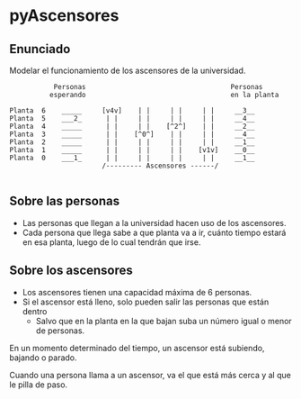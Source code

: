 # pyAscensores

## Enunciado

Modelar el funcionamiento de los ascensores de la universidad.

```
           Personas                                    Personas
          esperando                                    en la planta

Planta  6    _____     [v4v]    | |     | |     | |     __3__ 
Planta  5    ___2_      | |     | |     | |     | |     __4__
Planta  4    _____      | |     | |    [^2^]    | |     __2__
Planta  3    _____      | |    [^0^]    | |     | |     __4__
Planta  2    _____      | |     | |     | |     | |     __1__
Planta  1    _____      | |     | |     | |    [v1v]    __0__
Planta  0    ___1_      | |     | |     | |     | |     __1__
                       /--------- Ascensores ------/
   
```

## Sobre las personas

- Las personas que llegan a la universidad hacen uso de los ascensores.
- Cada persona que llega sabe a que planta va a ir, cuánto tiempo estará en esa planta, luego de lo cual tendrán que irse.

## Sobre los ascensores

- Los ascensores tienen una capacidad máxima de 6 personas.
- Si el ascensor está lleno, solo pueden salir las personas que están dentro
  - Salvo que en la planta en la que bajan suba un número igual o menor de personas.

En un momento determinado del tiempo, un ascensor está subiendo, bajando o parado.

Cuando una persona llama a un ascensor, va el que está más cerca y al que le pilla de paso.